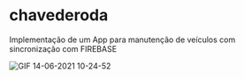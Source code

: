 # chavederoda
Implementação de um App para manutenção de veículos com sincronização com FIREBASE




![GIF 14-06-2021 10-24-52](https://raw.githubusercontent.com/jordanruan/chavederoda/master/GIF%2014-06-2021%2010-24-52.gif)
